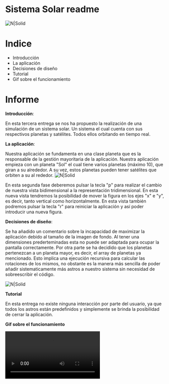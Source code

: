 # Sistema Solar readme

![N|Solid](https://i.gyazo.com/c1ebc76c699252789da35563f5f69753.jpg)
# Indice

  - Introducción
  - La aplicación
  - Decisiones de diseño
  - Tutorial
  - Gif sobre el funcionamiento

# Informe

**Introducción**:

En esta tercera entrega se nos ha propuesto la realización de una simulación de un sistema solar. Un sistema el cual cuenta con sus respectivos planetas y satélites. Todos ellos orbitando en tiempo real.

**La aplicación**:

Nuestra aplicación se fundamenta en una clase planeta que es la responsable de la gestión mayoritaria de la aplicación.
Nuestra aplicación empieza con un planeta "Sol" el cual tiene varios planetas (máximo 10), que giran a su alrededor. A su vez, estos planetas pueden tener satélites que orbiten a su al rededor.
![N|Solid](https://i.gyazo.com/45b06c8927c5e5c15df475a206076a5e.jpg)

En esta segunda fase deberemos pulsar la tecla "p" para realizar el cambio de nuestra vista bidimensional a la representación tridimensional. En esta nueva vista tendremos la posibilidad de mover la figura en los ejes "x" e "y", es decir, tanto vertical como horizontalmente. En esta vista también podremos pulsar la tecla "r" para reiniciar la aplicación y así poder introducir una nueva figura.



**Decisiones de diseño**:

Se ha añadido un comentario sobre la incapacidad de maximizar la aplicación debido al tamaño de la imagen de fondo. Al tener una dimensiones prederteminadas esta no puede ser adaptada para ocupar la pantalla correctamente.
Por otra parte se ha decidido que los planetas pertenezcan a un planeta mayor, es decir, el array de planetas ya mencionado. Esto implica una ejecución recursiva para calcular las rotaciones de los mismos, no obstante es la manera más sencilla de poder añadir sistematicamente más astros a nuestro sistema sin necesidad de sobreescribir el código.

![N|Solid](https://i.gyazo.com/dde1b3eb9289ccb137b0d2cd0ff4af28.jpg)

**Tutorial**

En esta entrega no existe ninguna interacción por parte del usuario, ya que todos los astros están predefinidos y simplemente se brinda la posibilidad de cerrar la aplicación.

**Gif sobre el funcionamiento**

![Alt Text](https://i.gyazo.com/e649d74b9f4904642052ea87205ab64f.mp4)
